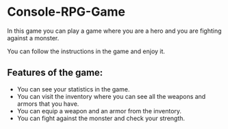 # Console-RPG-Game

In this game you can play a game where you are a hero and you are fighting against a monster.

You can follow the instructions in the game and enjoy it.

## Features of the game:
- You can see your statistics in the game.
- You can visit the inventory where you can see all the weapons and armors that you have.
- You can equip a weapon and an armor from the inventory.
- You can fight against the monster and check your strength.

